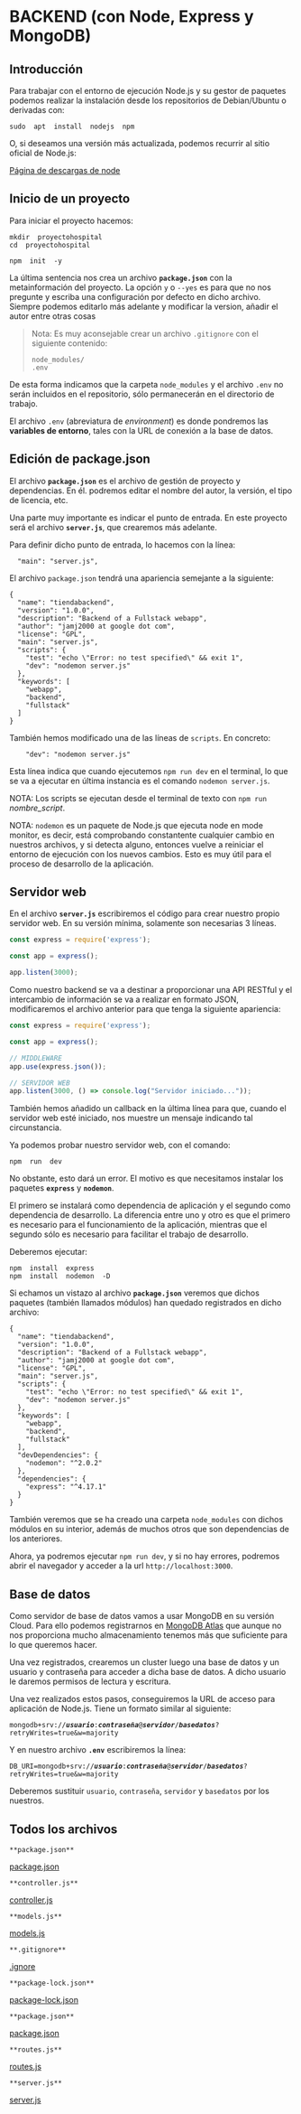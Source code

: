 # BACKEND (con Node, Express y MongoDB)


## Introducción

Para trabajar con el entorno de ejecución Node.js y su gestor de paquetes podemos realizar la instalación desde los repositorios de Debian/Ubuntu o derivadas con:

```console
sudo  apt  install  nodejs  npm
```

O, si deseamos una versión más actualizada, podemos recurrir al sitio oficial de Node.js:

[Página de descargas de node](https://nodejs.org/es/download/)


## Inicio de un proyecto

Para iniciar el proyecto hacemos:

```console
mkdir  proyectohospital
cd  proyectohospital

npm  init  -y
```

La última sentencia nos crea un archivo **`package.json`** con la metainformación del proyecto. La opción `y` o `--yes` es para que no nos pregunte y escriba una configuración por defecto en dicho archivo. Siempre podemos editarlo más adelante y modificar la version, añadir el autor entre otras cosas

> Nota: Es muy aconsejable crear un archivo `.gitignore` con el siguiente contenido:
> 
> ```
> node_modules/
> .env
> ```

De esta forma indicamos que la carpeta `node_modules` y el archivo `.env` no serán incluidos en el repositorio, sólo permanecerán en el directorio de trabajo.

El archivo `.env` (abreviatura de *environment*) es donde pondremos las **variables de entorno**, tales con la URL de conexión a la base de datos. 


## Edición de package.json

El archivo **`package.json`** es el archivo de gestión de proyecto y dependencias. En él. podremos editar el nombre del autor, la versión, el tipo de licencia, etc.

Una parte muy importante es indicar el punto de entrada. En este proyecto será el archivo **`server.js`**, que crearemos más adelante.

Para definir dicho punto de entrada, lo hacemos con la línea:

```
  "main": "server.js",
```

El archivo `package.json` tendrá una apariencia semejante a la siguiente:

```
{
  "name": "tiendabackend",
  "version": "1.0.0",
  "description": "Backend of a Fullstack webapp",
  "author": "jamj2000 at google dot com",
  "license": "GPL",
  "main": "server.js",
  "scripts": {
    "test": "echo \"Error: no test specified\" && exit 1",
    "dev": "nodemon server.js"
  },
  "keywords": [
    "webapp",
    "backend",
    "fullstack"
  ]
}
```

También hemos modificado una de las líneas de `scripts`. En concreto:

```
    "dev": "nodemon server.js"
```

Esta línea indica que cuando ejecutemos `npm run dev` en el terminal, lo que se va a ejecutar en última instancia es el comando `nodemon server.js`.  

NOTA: Los scripts se ejecutan desde el terminal de texto con `npm run` *nombre_script*.

NOTA: `nodemon` es un paquete de Node.js que ejecuta node en mode monitor, es decir, está comprobando constantente cualquier cambio en nuestros archivos, y si detecta alguno, entonces vuelve a reiniciar el entorno de ejecución con los nuevos cambios. Esto es muy útil para el proceso de desarrollo de la aplicación.


## Servidor web

En el archivo **`server.js`** escribiremos el código para crear nuestro propio servidor web. En su versión mínima, solamente son necesarias 3 líneas.

```javascript
const express = require('express');

const app = express();

app.listen(3000);
```

Como nuestro backend se va a destinar a proporcionar una API RESTful y el intercambio de información se va a realizar en formato JSON, modificaremos el archivo anterior para que tenga la siguiente apariencia:

```javascript
const express = require('express');

const app = express();

// MIDDLEWARE
app.use(express.json());    

// SERVIDOR WEB
app.listen(3000, () => console.log("Servidor iniciado..."));
```

También hemos añadido un callback en la última línea para que, cuando el servidor web esté iniciado, nos muestre un mensaje indicando tal circunstancia.

Ya podemos probar nuestro servidor web, con el comando:

```console
npm  run  dev
```

No obstante, esto dará un error. El motivo es que necesitamos instalar los paquetes **`express`** y **`nodemon`**.

El primero se instalará como dependencia de aplicación y el segundo como dependencia de desarrollo. La diferencia entre uno y otro es que el primero es necesario para el funcionamiento de la aplicación, mientras que el segundo sólo es necesario para facilitar el trabajo de desarrollo.

Deberemos ejecutar:

```console
npm  install  express
npm  install  nodemon  -D
```

Si echamos un vistazo al archivo **`package.json`** veremos que dichos paquetes (también llamados módulos) han quedado registrados en dicho archivo:


```
{
  "name": "tiendabackend",
  "version": "1.0.0",
  "description": "Backend of a Fullstack webapp",
  "author": "jamj2000 at google dot com",
  "license": "GPL",
  "main": "server.js",
  "scripts": {
    "test": "echo \"Error: no test specified\" && exit 1",
    "dev": "nodemon server.js"
  },
  "keywords": [
    "webapp",
    "backend",
    "fullstack"
  ],
  "devDependencies": {
    "nodemon": "^2.0.2"
  },
  "dependencies": {
    "express": "^4.17.1"
  }
}
```

También veremos que se ha creado una carpeta `node_modules` con dichos módulos en su interior, además de muchos otros que son dependencias de los anteriores.

Ahora, ya podremos ejecutar `npm run dev`, y si no hay errores, podremos abrir el navegador y acceder a la url `http://localhost:3000`.


## Base de datos

Como servidor de base de datos vamos a usar MongoDB en su versión Cloud. Para ello podemos registrarnos en [MongoDB Atlas](https://www.mongodb.com/cloud/atlas) que aunque no nos proporciona mucho almacenamiento tenemos más que suficiente para lo que queremos hacer.

Una vez registrados, crearemos un cluster luego una base de datos y un usuario y contraseña para acceder a dicha base de datos. A dicho usuario le daremos permisos de lectura y escritura.

Una vez realizados estos pasos, conseguiremos la URL de acceso para aplicación de Node.js. Tiene un formato similar al siguiente:

`mongodb+srv://`***`usuario`***`:`***`contraseña`***`@`***`servidor`***`/`***`basedatos`***`?retryWrites=true&w=majority`

Y en nuestro archivo **`.env`** escribiremos la línea:

`DB_URI=mongodb+srv://`***`usuario`***`:`***`contraseña`***`@`***`servidor`***`/`***`basedatos`***`?retryWrites=true&w=majority`

Deberemos sustituir `usuario`, `contraseña`, `servidor` y `basedatos` por los nuestros.


## Todos los archivos

`**package.json**`

[package.json](https://github.com/josefilter/ProyectoHospital/blob/master/package.json)

`**controller.js**`

[controller.js](https://github.com/josefilter/ProyectoHospital/blob/master/controller.js)

`**models.js**`

[models.js](https://github.com/josefilter/ProyectoHospital/blob/master/models.js)

`**.gitignore**`

[.ignore](https://github.com/josefilter/ProyectoHospital/blob/master/.ignore)

`**package-lock.json**`

[package-lock.json](https://github.com/josefilter/ProyectoHospital/blob/master/package-lock.json)

`**package.json**`

[package.json](https://github.com/josefilter/ProyectoHospital/blob/master/package.json)

`**routes.js**`

[routes.js](https://github.com/josefilter/ProyectoHospital/blob/master/routes.js)

`**server.js**`

[server.js](https://github.com/josefilter/ProyectoHospital/blob/master/server.js)
